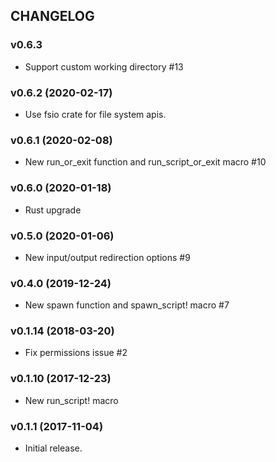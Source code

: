 ## CHANGELOG

### v0.6.3

* Support custom working directory #13

### v0.6.2 (2020-02-17)

* Use fsio crate for file system apis.

### v0.6.1 (2020-02-08)

* New run_or_exit function and run_script_or_exit macro #10

### v0.6.0 (2020-01-18)

* Rust upgrade

### v0.5.0 (2020-01-06)

* New input/output redirection options #9

### v0.4.0 (2019-12-24)

* New spawn function and spawn_script! macro #7

### v0.1.14 (2018-03-20)

* Fix permissions issue #2

### v0.1.10 (2017-12-23)

* New run_script! macro

### v0.1.1 (2017-11-04)

* Initial release.
